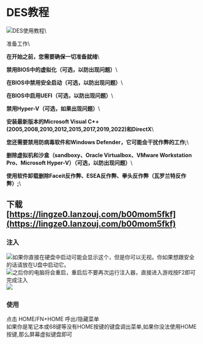 # DES教程

![](https://tc-cdn.flowus.cn/oss/6aed8367-9f1f-4fd1-9f59-218a134dc740/202401112338264349588.png?time=1723248000\&token=a99a8915f6a2f7236b93b938fcf86fc765e39a45278f5237eaec65ce3e981484\&role=sharePaid\&x-oss-process=image/resize,w\_256/quality,q\_80/)DES使用教程\


准备工作\



**在开始之前，您需要确保一切准备就绪**\


**禁用BIOS中的虚拟化（可选，以防出现问题）**\


**在BIOS中禁用安全启动（可选，以防出现问题）**\


**在BIOS中启用UEFI（可选，以防出现问题）**\


**禁用Hyper-V（可选，如果出现问题）**\


**安装最新版本的Microsoft Visual C++(2005,2008,2010,2012,2015,2017,2019,2022)和DirectX**\


**您还需要禁用防病毒软件和Windows Defender，它可能会干扰作弊的工作;**\


**删除虚拟机和沙盒（sandboxy、Oracle Virtualbox、VMware Workstation Pro、Microsoft Hyper-V）（可选，以防出现问题）**\


**使用软件卸载删除Faceit反作弊、ESEA反作弊、拳头反作弊（瓦罗兰特反作弊）;**\


下载\
[https://lingze0.lanzouj.com/b00mom5fkf](https://lingze0.lanzouj.com/b00mom5fkf)
--------------------------------------------------------------------------------

### 注入 

![](https://docs.tcmenu.cc/\~gitbook/image?url=https%3A%2F%2F358322182-files.gitbook.io%2F%7E%2Ffiles%2Fv0%2Fb%2Fgitbook-x-prod.appspot.com%2Fo%2Fspaces%252FwnzWHAMRfnYP0FWpGxh1%252Fuploads%252Fqy205HaVkY6dLmadk6Ws%252Fimage.png%3Falt%3Dmedia%26token%3D5785b8c6-784b-485e-ac03-10ca4941d884\&width=768\&dpr=4\&quality=100\&sign=f4b37e4c\&sv=1)如果你直接在硬盘中启动可能会显示这个，但是你可以无视。你如果想跟安全的话请放在U盘中启动它。\
![](https://docs.tcmenu.cc/\~gitbook/image?url=https%3A%2F%2F358322182-files.gitbook.io%2F%7E%2Ffiles%2Fv0%2Fb%2Fgitbook-x-prod.appspot.com%2Fo%2Fspaces%252FwnzWHAMRfnYP0FWpGxh1%252Fuploads%252FZJZQAYcvOrOFPNlv1gpZ%252Fimage.png%3Falt%3Dmedia%26token%3Db772777a-ff04-42ce-860b-c19ca1c58990\&width=768\&dpr=4\&quality=100\&sign=2bb71642\&sv=1)之后你的电脑将会重启，重启后不要再次运行注入器，直接进入游戏按F2即可完成注入\
![](https://docs.tcmenu.cc/\~gitbook/image?url=https%3A%2F%2F358322182-files.gitbook.io%2F%7E%2Ffiles%2Fv0%2Fb%2Fgitbook-x-prod.appspot.com%2Fo%2Fspaces%252FwnzWHAMRfnYP0FWpGxh1%252Fuploads%252FXwNUdx5oL0Qdu5bOAtLG%252FDFCD91CEEB2CCE0F0E87B0A4C81149EB.png%3Falt%3Dmedia%26token%3Df0bf61a9-286c-4e43-b8d8-95b0e7182f60\&width=768\&dpr=4\&quality=100\&sign=4a717811\&sv=1)​​

### 使用 

点击 HOME​​​​/FN+HOME​​​​ 呼出/隐藏菜单\
如果你是笔记本或​​​​68键​​​​等没有​​​​HOME按键​​​​的键盘调出菜单,如果你没法使用HOME按键,那么​​​​屏幕虚拟键盘​​​​即可
